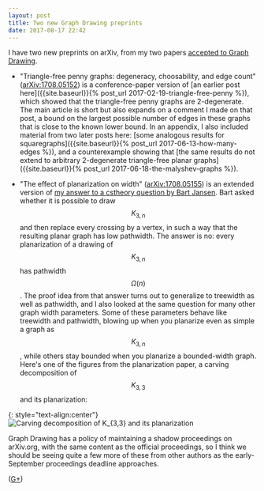 ```yaml
---
layout: post
title: Two new Graph Drawing preprints
date: 2017-08-17 22:42
---
```

I have two new preprints on arXiv, from my two papers [accepted to Graph Drawing](https://gd2017.ccis.northeastern.edu/accepted-papers/).

* "Triangle-free penny graphs: degeneracy, choosability, and edge count" ([arXiv:1708.05152](https://arxiv.org/abs/1708.05152)) is a conference-paper version of [an earlier post here]({{site.baseurl}}{% post_url 2017-02-19-triangle-free-penny %}), which showed that the triangle-free penny graphs are 2-degenerate. The main article is short but also expands on a comment I made on that post, a bound on the largest possible number of edges in these graphs that is close to the known lower bound. In an appendix, I also included material from two later posts here: [some analogous results for squaregraphs]({{site.baseurl}}{% post_url 2017-06-13-how-many-edges %}), and a counterexample showing that [the same results do not extend to arbitrary 2-degenerate triangle-free planar graphs]({{site.baseurl}}{% post_url 2017-06-18-the-malyshev-graphs %}).

* "The effect of planarization on width" ([arXiv:1708.05155](https://arxiv.org/abs/1708.05155)) is an extended version of [my answer to a cstheory question by Bart Jansen](https://cstheory.stackexchange.com/q/35974/95). Bart asked whether it is possible to draw $$K_{3,n}$$ and then replace every crossing by a vertex, in such a way that the resulting planar graph has low pathwidth. The answer is no: every planarization of a drawing of $$K_{3,n}$$ has pathwidth $$\Omega(n)$$. The proof idea from that answer turns out to generalize to treewidth as well as pathwidth, and I also looked at the same question for many other graph width parameters.  Some of these parameters behave like treewidth and pathwidth, blowing up when you planarize even as simple a graph as $$K_{3,n}$$, while others stay bounded when you planarize a bounded-width graph. Here's one of the figures from the planarization paper, a carving decomposition of $$K_{3,3}$$ and its planarization:

{: style="text-align:center"}
![Carving decomposition of K_{3,3} and its planarization]({{site.baseurl}}/assets/2017/carving-decomposition.svg)

Graph Drawing has a policy of maintaining a shadow proceedings on arXiv.org, with the same content as the official proceedings, so I think we should be seeing quite a few more of these from other authors as the early-September proceedings deadline approaches.

([G+](https://plus.google.com/100003628603413742554/posts/BKV2aEL3dxm))